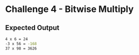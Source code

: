 # Challenge 4 - Bitwise Multiply

## Expected Output

```sh
4 x 6 = 24
-3 x 56 = -168
37 x 98 = 3626
```

